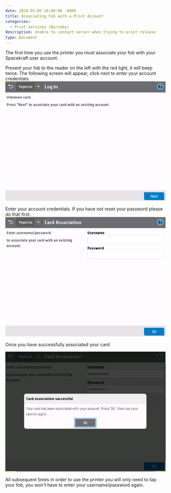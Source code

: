 ```yaml
---
date: 2018-03-05 16:00:00 -0800
title: Associating Fob with a Print Account
categories:
  - Print Services (Burnaby)
description: Unable to contact server when trying to print release
type: Document
---
```


<u><em><strong></strong></em></u>The first time you use the printer you must associate your fob with your Spacekraft user account.

Present your fob to the reader on the left with the red light, it will beep twice. The following screen will appear, click next to enter your account credentials.<br>![](/uploads/card1.PNG)

Enter your account credentials. If you have not reset your password please do that first.<br>![](/uploads/card2-1.PNG)

Once you have successfully associated your card

![](/uploads/card3.PNG)

All subsequent times in order to use the printer you will only need to tap your fob, you won't have to enter your username/password again.